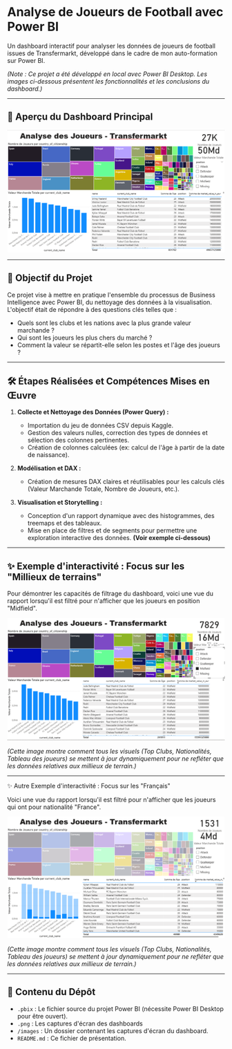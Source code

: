 # Analyse de Joueurs de Football avec Power BI

Un dashboard interactif pour analyser les données de joueurs de football issues de Transfermarkt, développé dans le cadre de mon auto-formation sur Power BI.

*(Note : Ce projet a été développé en local avec Power BI Desktop. Les images ci-dessous présentent les fonctionnalités et les conclusions du dashboard.)*

---

## 📸 Aperçu du Dashboard Principal
![Aperçu du Dashboard Football](Dashboard_Football_Transfermarkt.png)

---

## 🎯 Objectif du Projet

Ce projet vise à mettre en pratique l'ensemble du processus de Business Intelligence avec Power BI, du nettoyage des données à la visualisation. L'objectif était de répondre à des questions clés telles que :

*   Quels sont les clubs et les nations avec la plus grande valeur marchande ?
*   Qui sont les joueurs les plus chers du marché ?
*   Comment la valeur se répartit-elle selon les postes et l'âge des joueurs ?

---

## 🛠️ Étapes Réalisées et Compétences Mises en Œuvre

1.  **Collecte et Nettoyage des Données (Power Query) :**
    *   Importation du jeu de données CSV depuis Kaggle.
    *   Gestion des valeurs nulles, correction des types de données et sélection des colonnes pertinentes.
    *   Création de colonnes calculées (ex: calcul de l'âge à partir de la date de naissance).

2.  **Modélisation et DAX :**
    *   Création de mesures DAX claires et réutilisables pour les calculs clés (Valeur Marchande Totale, Nombre de Joueurs, etc.).

3.  **Visualisation et Storytelling :**
    *   Conception d'un rapport dynamique avec des histogrammes, des treemaps et des tableaux.
    *   Mise en place de filtres et de segments pour permettre une exploration interactive des données. **(Voir exemple ci-dessous)**

---

## ✨ Exemple d'interactivité : Focus sur les "Millieux de terrains"

Pour démontrer les capacités de filtrage du dashboard, voici une vue du rapport lorsqu'il est filtré pour n'afficher que les joueurs en position "Midfield".

![Dashboard filtré sur les millieux](Dashboard_Millieux.png)

*(Cette image montre comment tous les visuels (Top Clubs, Nationalités, Tableau des joueurs) se mettent à jour dynamiquement pour ne refléter que les données relatives aux millieux de terrain.)*

---
✨ Autre Exemple d'interactivité : Focus sur les "Français"

Voici une vue du rapport lorsqu'il est filtré pour n'afficher que les joueurs qui ont pour nationalité "France".

![Dashboard filtré sur les français](Dashboard_France.png)

*(Cette image montre comment tous les visuels (Top Clubs, Nationalités, Tableau des joueurs) se mettent à jour dynamiquement pour ne refléter que les données relatives aux millieux de terrain.)*

---

## 📂 Contenu du Dépôt

*   `.pbix` : Le fichier source du projet Power BI (nécessite Power BI Desktop pour être ouvert).
*   `.png` : Les captures d'écran des dashboards
*   `/images` : Un dossier contenant les captures d'écran du dashboard.
*   `README.md` : Ce fichier de présentation.
